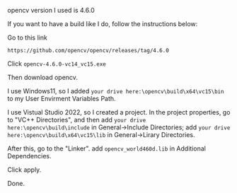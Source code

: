 opencv version I used is 4.6.0

If you want to have a build like I do, follow the instructions below:

Go to this link
```
https://github.com/opencv/opencv/releases/tag/4.6.0
```
Click ```opencv-4.6.0-vc14_vc15.exe```

Then download opencv.

I use Windows11, so I added ```your drive here:\opencv\build\x64\vc15\bin``` to my User Envirment Variables Path.

I use Vistual Studio 2022, so I created a project. In the project properties, go to "VC++ Directories", and then 
add ```your drive here:\opencv\build\include``` in General->Include Directories;
add ```your drive here:\opencv\build\x64\vc15\lib``` in General->Lirary Directories.

After this, go to the "Linker". 
add ```opencv_world460d.lib``` in Additional Dependencies.

Click apply. 

Done.


